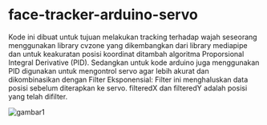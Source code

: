 # face-tracker-arduino-servo
Kode ini dibuat untuk tujuan melakukan tracking terhadap wajah seseorang menggunakan library cvzone yang dikembangkan dari library mediapipe dan untuk keakuratan posisi koordinat ditambah algoritma Proporsional Integral Derivative (PID). Sedangkan untuk kode arduino juga menggunakan PID digunakan untuk mengontrol servo agar lebih akurat dan dikombinasikan dengan Filter Eksponensial: Filter ini menghaluskan data posisi sebelum diterapkan ke servo. filteredX dan filteredY adalah posisi yang telah difilter.

![gambar1](https://github.com/Wayan123/face-tracker-arduino-servo/assets/17795544/1252a8e6-3905-467f-bc6b-8f95b25274a4)

